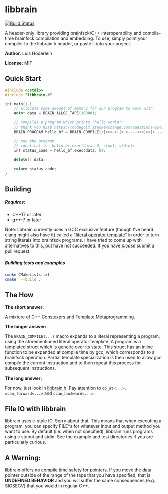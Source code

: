 # libbrain

[![Build Status](https://travis-ci.com/khemritolya/libbrain.svg?branch=master)](https://travis-ci.com/khemritolya/libbrain)
 
A header-only library providing brainfsck/C++ interoperability and compile-time brainfsck compilation and embedding. To use, simply point your compiler to the libbrain.h header, or paste it into your project.

**Author**: Luis Hoderlein

**License:** MIT

## Quick Start

```cpp
#include <cstdio>
#include "libbrain.h"

int main() {
    // allocate some amount of memory for our program to work with
    auto* data = BRAIN_ALLOC_TAPE(10000);

    // compiles a program which prints "hello world!"
    // thank you KSab https://codegolf.stackexchange.com/questions/55422/hello-world/163590#163590
    BRAIN_PROGRAM hello_bf = BRAIN_COMPILE(+[>>>->-[>->----<<<]>>]>.---.>+..+++.>>.<.>>---.<<<.+++.------.<-.>>+.);

    // run the program
    // identical to `hello_bf.exec(data, 0, stout, stdin);`
    int status_code = hello_bf.exec(data, 0);
    
    delete[] data;
    
    return status_code;
}
```

## Building

##### Requires:
   * C++17 or later
   * g++-7 or later

Note: libbrain currently uses a GCC exclusive feature (though I've heard clang might also have it) called a ["literal operator template"] in order to turn string literals into brainfsck programs. I have tried to come up with alternatives to this, but have not succeeded. If you have *please* submit a pull request.

["literal operator template"]: https://en.cppreference.com/w/cpp/language/user_literal

##### Building tests and examples

```bash
cmake CMakeLists.txt
cmake  --build .
```

## The How

**The short answer:**
 
 A mixture of C++ [Constexprs] and [Template Metaprogramming].

[Constexprs]: https://en.cppreference.com/w/cpp/language/constexpr
[Template Metaprogramming]: https://en.wikipedia.org/wiki/Template_metaprogramming

**The longer answer:**

The `BRAIN_COMPILE(...)` macro expands to a literal representing a program, using the aforementioned literal operator template. A program is a templated struct which is generic over its state. This struct has an inline function to be expanded at compile time by gcc, which corresponds to a brainfsck operation. Partial template specialization is then used to allow gcc compile the current instruction and to then repeat this process for subsequent instructions.

**The long answer:**
 
For now, just look in [libbrain.h]. Pay attention to `op_at<...>`, `scan_forward<...>` and `scan_backward<...>`.

[libbrain.h]: https://github.com/khemritolya/libbrain/blob/master/libbrain.h

## File IO with libbrain

libbrain uses c-style IO. Sorry about that. This means that when executing a program, you can specify FILE*s for whatever input and output method you want to use. By default (i.e. when not specified), libbrain runs programs using c stdout and stdin. See the example and test directories if you are particularly curious.

## A Warning:

libbrain offers no compile time safety  for pointers. If you move the data pointer outside of the range of the tape that you have specified, that is **UNDEFINED BEHAVIOR** and you will suffer the same consequences (e.g. SIGSEGV) that you would in regular C++.